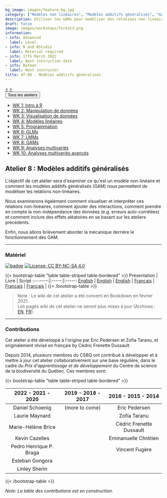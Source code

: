 ```yaml
---
bg_image: images/feature-bg.jpg
category: ["Modèles non linéaires", "Modèles additifs généralisés", "GAM", "GAMM", "Modèles mixtes"]
description: Utiliser les GAMs pour modéliser des relations non linéaires!
draft: false
image: images/workshops/forest3.png
information:
- info: Advanced
  label: Level
- info: R and RStudio
  label: Material required
- info: 17th March 2022
  label: Next instruction date
- info: Batman
  label: Next instructor
title: AT-08 - Modèles additifs généralisés
---
```

<div class="btn-group" role="group" aria-label="...">
  <a href="https://qcbsrworkshops.github.io/workshops/r-workshop-07/" button type="button" class="btn btn-default"><</button></a>
  <a href="https://qcbsrworkshops.github.io/workshops/r-workshop-09/"button type="button" class="btn btn-default">></button></a>

  <div class="btn-group" role="group">
    <button type="button" class="btn btn-default dropdown-toggle" data-toggle="dropdown" aria-haspopup="true" aria-expanded="false">
      Tous les ateliers
      <span class="caret"></span>
    </button>
    <ul class="dropdown-menu">
      <li><a href="https://qcbsrworkshops.github.io/workshops/r-workshop-01/">WK 1: Intro à R</a></li>
      <li><a href="https://qcbsrworkshops.github.io/workshops/r-workshop-02/">WK 2: Manipulation de données</a></li>
      <li><a href="https://qcbsrworkshops.github.io/workshops/r-workshop-03/">WK 3: Visualisation de données</a></li>
      <li><a href="https://qcbsrworkshops.github.io/workshops/r-workshop-04/">WK 4: Modèles linéaires</a></li>
      <li><a href="https://qcbsrworkshops.github.io/workshops/r-workshop-05/">WK 5: Programmation</a></li>
      <li><a href="https://qcbsrworkshops.github.io/workshops/r-workshop-06/">WK 6: GLMs</a></li>
      <li><a href="https://qcbsrworkshops.github.io/workshops/r-workshop-07/">WK 7: LMMs</a></li>
      <li><a href="https://qcbsrworkshops.github.io/workshops/r-workshop-08/">WK 8: GAMs</a></li>
      <li><a href="https://qcbsrworkshops.github.io/workshops/r-workshop-09/">WK 9: Analyses multivariés</a></li>
      <li><a href="https://qcbsrworkshops.github.io/workshops/r-workshop-10/">WK 10: Analyses multivariés avancés</a></li>
    </ul>
  </div>
</div>

## Atelier 8 : Modèles additifs généralisés

L'objectif de cet atelier sera d'examiner ce qu'est un modèle non-linéaire et
comment les modèles additifs généralisés (GAM) nous permettent de modéliser les
relations non-linéaires. 

Nous examinerons également comment visualiser et
interpréter ces relations non-linéaires, comment ajouter des interactions,
comment prendre en compte la non-indépendance des données (e.g. erreurs
auto-corrélées) et comment inclure des effets aléatoires en se basant sur les
ateliers précédents. 

Enfin, nous allons brièvement aborder la mécanique derrière
le fonctionnement des GAM.

----

### Matériel

[![badge](https://img.shields.io/static/v1?style=flat&label=GitHub&message=08&color=blue&logo=github)](https://github.com/QCBSRworkshops/workshop08) [![License: CC BY-NC-SA 4.0](https://img.shields.io/badge/License-CC%20BY--NC--SA%204.0-orange.svg)](https://creativecommons.org/licenses/by-nc-sa/4.0/)

{{< bootstrap-table "table table-striped table-bordered" >}}
Présentation | Livre | Script 
:-------:|:-----:|:-----:
<a href="https://qcbsrworkshops.github.io/workshop08/pres-en/workshop08-pres-en.html" button type="button" class="btn btn-default">English</button></a> | <a href="https://qcbsrworkshops.github.io/workshop08/book-en/index.html" button type="button" class="btn btn-default">English</button></a> | <a href="https://qcbsrworkshops.github.io/workshop08/book-en/workshop08-script-en.R" button type="button" class="btn btn-default">English</button></a> | 
<a href="https://qcbsrworkshops.github.io/workshop08/pres-fr/workshop08-pres-fr.html" button type="button" class="btn btn-default">Français</button></a> | <a href="https://qcbsrworkshops.github.io/workshop08/book-fr/index.html" button type="button" class="btn btn-default">Français</button></a> | <a href="https://qcbsrworkshops.github.io/workshop08/book-fr/workshop08-script-fr.R" button type="button" class="btn btn-default">Français</button></a> | 
{{< /bootstrap-table >}}

> Note : Le wiki de cet atelier a été converti en Bookdown en février 2021. <br>
> Les pages wiki de cet atelier ne seront plus mises à jour (Archives : [EN](https://wiki.qcbs.ca/r_workshop8), [FR](https://wiki.qcbs.ca/r_atelier8)).

----

### Contributions

Cet atelier a été développé à l'origine par Eric Pedersen et Zofia Taranu, et originalement révisé en français by Cédric Frenette Dussault. 

Depuis 2014, plusieurs membres du CSBQ ont contribué à développer et à mettre à jour cet atelier collaborativement sur une base régulière, dans le cadre du *Prix d'apprentissage et de développement* du Centre de science de la biodiversité du Québec. Ces membres sont:

{{< bootstrap-table "table table-striped table-bordered" >}}

|      2022 - 2021 - 2020      |      2019 - 2018 - 2017     |      2016 - 2015 - 2014      |
|:----------------------------:|:---------------------------:|:----------------------------:|
| Daniel Schoenig         |  (more to come) | Eric Pedersen  |
|  Laurie Maynard         |   |  Zofia Taranu |
|  Marie-Hélène Brice     |   |  Cédric Frenette Dussault |
|  Kevin Cazelles         |   | Emmanuelle Chrétien  |
|  Pedro Henrique P. Braga|   |  Vincent Fugère |
|  Esteban Gongora        |   |  |
|  Linley Sherin        |   |   |

{{< /bootstrap-table >}}

*Note: La table des contributions est en construction.*